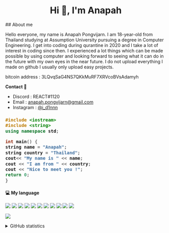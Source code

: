 <h1 align="center">Hi 👋, I'm Anapah</h1>
## About me
<p>Hello everyone, my name is Anapah Pongvijarn. I am 18-year-old from Thailand studying at Assumption University pursuing a degree in Computer Engineering. I get into coding during qurantine in 2020 and I take a lot of interest in coding since then. I experienced a lot things which can be made possible by using computer and looking forward to seeing what it can do in the future with my own eyes in the near future. I do not upload everything I made on github I usually only upload easy projects.

  bitcoin address : 3LQvqSaG4NS7QKkMuRF7XRVcoBVsAdamyh
</p>


**Contact 🚀**
- Discord : REACT#1120
- Email : anapah.pongvijarn@gmail.com
- Instagram : <a href="https://www.instagram.com/i_d1nnn/">@i_d1nnn</a>

<h3 align="left">
  
  ```c++
#include <iostream>
#include <string>
using namespace std;

int main() { 
  string name = "Anapah";
  string country = "Thailand";
  cout<< "My name is " << name;
  cout << "I am from " << country;
  cout << "Nice to meet you !";
  return 0;
}
  ```
</h3>
<h4>💻 My language</h4>
  <p align="left">
<img src="https://img.shields.io/badge/-Python-05122A?style=flat&logo=python"/>
<img src="https://img.shields.io/badge/-JavaScript-05122A?style=flat&logo=javascript"/>
<img src="https://img.shields.io/badge/-Java-05122A?style=flat&logo=Java&logoColor=FFA518"/>
<img src="https://img.shields.io/badge/-C++-05122A?style=flat&logo=C%2B%2B&logoColor=00599C"/>
<img src="https://img.shields.io/badge/-React-05122A?style=flat&logo=react"/>
<img src="https://img.shields.io/badge/-Node.js-05122A?style=flat&logo=node.js"/>
<img src="https://img.shields.io/badge/-Bootstrap-05122A?style=flat&logo=bootstrap&logoColor=563D7C"/>
<img src="https://img.shields.io/badge/-HTML-05122A?style=flat&logo=HTML5"/>
<img src="https://img.shields.io/badge/-CSS-05122A?style=flat&logo=CSS3&logoColor=1572B6"/>
<img src="https://img.shields.io/badge/-GitHub-05122A?style=flat&logo=github"/>
<img src="https://img.shields.io/badge/php-05122A?style=flat&logo=php">
  </p>
<p align="left"> <img src="https://komarev.com/ghpvc/?username=reactxsw&label=Profile%20views&color=0e75b6&style=flat"/> </p>
<details>
  <summary>GitHub statistics</summary>
  
  <a href="https://github.com/reactxsw">
      <img align="center" src="https://github-readme-stats.vercel.app/api?username=reactxsw&show_icons=true&theme=dracula&layout=compact" />
  </a>

  <a href="https://github.com/reactxsw">
      <img align="center" src="https://github-readme-stats.vercel.app/api/top-langs/?username=reactxsw&theme=dracula&layout=compact" />
  </a>

</details>
